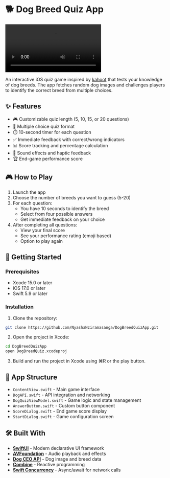 # 🐕 Dog Breed Quiz App

![Demo Video](Media/demo.mp4)

An interactive iOS quiz game inspired by [kahoot](https://kahoot.com/) that tests your knowledge of dog breeds. The app fetches random dog images and challenges players to identify the correct breed from multiple choices.

## ✨ Features

- 🎮 Customizable quiz length (5, 10, 15, or 20 questions)
- 🎯 Multiple choice quiz format
- ⏱️ 10-second timer for each question
- ✅ Immediate feedback with correct/wrong indicators
- 📊 Score tracking and percentage calculation
- 🎵 Sound effects and haptic feedback
- 🏆 End-game performance score

## 🎮 How to Play

1. Launch the app
2. Choose the number of breeds you want to guess (5-20)
3. For each question:
   - You have 10 seconds to identify the breed
   - Select from four possible answers
   - Get immediate feedback on your choice
4. After completing all questions:
   - View your final score
   - See your performance rating (emoji based)
   - Option to play again

## 🚀 Getting Started

### Prerequisites

- Xcode 15.0 or later
- iOS 17.0 or later
- Swift 5.9 or later

### Installation

1. Clone the repository:
```bash
git clone https://github.com/NyashaNziramasanga/DogBreedQuizApp.git
```

2. Open the project in Xcode:
```bash
cd DogBreedQuizApp
open DogBreedQuiz.xcodeproj
```

3. Build and run the project in Xcode using ⌘R or the play button.

## 📱 App Structure

- `ContentView.swift` - Main game interface
- `DogAPI.swift` - API integration and networking
- `DogQuizViewModel.swift` - Game logic and state management
- `AnswerButton.swift` - Custom button component
- `ScoreDialog.swift` - End game score display
- `StartDialog.swift` - Game configuration screen

## 🛠️ Built With

- **[SwiftUI](https://developer.apple.com/swiftui/)** - Modern declarative UI framework
- **[AVFoundation](https://developer.apple.com/av-foundation/)** - Audio playback and effects
- **[Dog CEO API](https://dog.ceo/dog-api/)** - Dog image and breed data
- **[Combine](https://developer.apple.com/documentation/combine)** - Reactive programming
- **[Swift Concurrency](https://docs.swift.org/swift-book/documentation/the-swift-programming-language/concurrency/)** - Async/await for network calls


